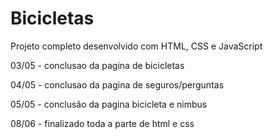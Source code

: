 # Bicicletas

Projeto completo desenvolvido com HTML, CSS e JavaScript


03/05 - conclusao da pagina de bicicletas

04/05 - conclusao da pagina de seguros/perguntas

05/05 - conclusão da pagina bicicleta e nimbus
 
08/06 - finalizado toda a parte de html e css

